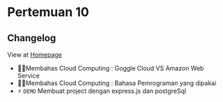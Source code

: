 # Pertemuan 10
## Changelog
View at [Homepage](https://github.com/ricky03knowhere/IF215007#pertemuan-10)

- 💭💡Membahas Cloud Computing : Goggle Cloud VS Amazon Web Service
- 💭💡Membahas Cloud Computing : Bahasa Pemrograman yang dipakai
- ⚡ `DEMO` Membuat project dengan express.js dan postgreSql

